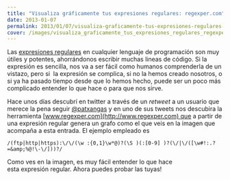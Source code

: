 ```yaml
---
title: "Visualiza gráficamente tus expresiones regulares: regexper.com"
date: 2013-01-07
permalink: 2013/01/07/visualiza-graficamente-tus-expresiones-regulares-regexpercom/
cover: /images/visualiza_graficamente_tus_expresiones_regulares_regexper.com.jpg
---
```

Las [expresiones regulares](http://es.wikipedia.org/wiki/Expresi%C3%B3n_regular) en cualquier lenguaje de programación son muy útiles y potentes, ahorrándonos escribir muchas lineas de código. Si la expresión es sencilla, nos va a ser fácil como humanos comprenderla de un vistazo, pero si  la expresión se complica, si no la hemos creado nosotros, o si ya ha pasado tiempo desde que lo hemos hecho, puede ser un poco más complicado entender lo que hace o para que nos sirve.

Hace unos días descubrí en twitter a través de un _retweet_ a un usuario que merece la pena seguir [@patxangas](http://twitter.com/patxangas) y en uno de sus tweets nos descubira la herramienta [www.regexper.com](http://www.regexper.com) que a partir de una expresión regular genera un grafo como el que veis en la imagen que acompaña a esta entrada. El ejemplo empleado es

```
/(ftp|http|https):\/\/(\w :{0,1}\w*@)?(\S )(:[0-9] )?(\/|\/([\w#!:.? =&amp;%@!\-\/]))?/
```

Como ves en la imagen, es muy fácil entender lo que hace esta expresión regular. Ahora puedes probar las tuyas!
